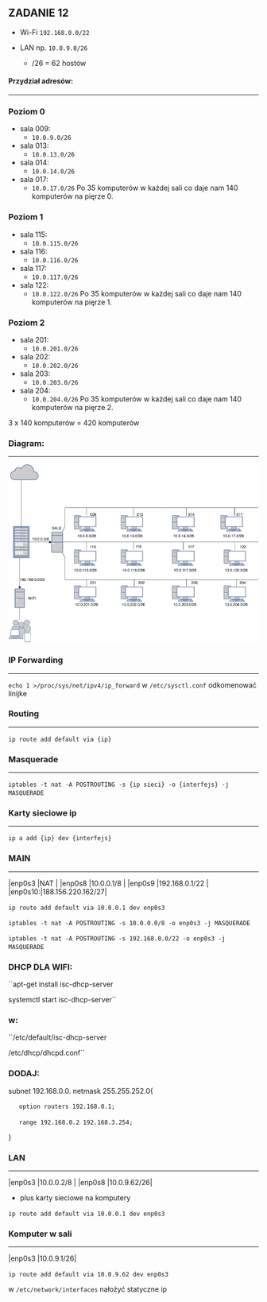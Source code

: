 
ZADANIE 12
--- 


* Wi-Fi ``192.168.0.0/22``


* LAN  np. ``10.0.9.0/26``
   * /26 = 62 hostów
  
  
#### Przydział adresów:
------
### Poziom 0
  * sala 009:
    *  ``10.0.9.0/26``
  * sala 013:
    *  ``10.0.13.0/26``
  * sala 014:
    *  ``10.0.14.0/26``
  * sala 017:
    *  ``10.0.17.0/26``
  Po 35 komputerów w każdej sali co daje nam 140 komputerów na pięrze 0.
    
### Poziom 1
  * sala 115:
    * ``10.0.115.0/26``
  * sala 116:
    * ``10.0.116.0/26``
  * sala 117:
    * ``10.0.117.0/26``
  * sala 122:
    * ``10.0.122.0/26``
  Po 35 komputerów w każdej sali co daje nam 140 komputerów na pięrze 1.    
    
### Poziom 2
  * sala 201:
    * ``10.0.201.0/26``
  * sala 202:
    * ``10.0.202.0/26``
  * sala 203:
    * ``10.0.203.0/26``
  * sala 204:
    * ``10.0.204.0/26``
  Po 35 komputerów w każdej sali co daje nam 140 komputerów na pięrze 2.
  
  3 x 140 komputerów  = 420 komputerów
  
  
  ### Diagram:
  ---
  ![diagram](siec.jpg)
  
  
  
### IP Forwarding
---
``echo 1 >/proc/sys/net/ipv4/ip_forward``
 w ``/etc/sysctl.conf`` odkomenować linijke

### Routing
---
``ip route add default via {ip}`` 

### Masquerade
---
``iptables -t nat -A POSTROUTING -s {ip sieci} -o {interfejs} -j MASQUERADE``
  
### Karty sieciowe ip
---
``ip a add {ip} dev {interfejs}`` 


### MAIN
---
|enp0s3  |NAT               |
|enp0s8  |10.0.0.1/8        |
|enp0s9  |192.168.0.1/22    |
|enp0s10:|188.156.220.162/27|

``ip route add default via 10.0.0.1 dev enp0s3``



``iptables -t nat -A POSTROUTING -s 10.0.0.0/8 -o enp0s3 -j MASQUERADE``

``iptables -t nat -A POSTROUTING -s 192.168.0.0/22 -o enp0s3 -j MASQUERADE``


### DHCP DLA WIFI: 

``apt-get install isc-dhcp-server

  systemctl start isc-dhcp-server``


### w:

``/etc/default/isc-dhcp-server

/etc/dhcp/dhcpd.conf``

### DODAJ:

subnet 192.168.0.0. netmask 255.255.252.0{

       option routers 192.168.0.1;
       
       range 192.168.0.2 192.168.3.254;
       
}





### LAN
---


|enp0s3  |10.0.0.2/8  |
|enp0s8  |10.0.9.62/26|
+  plus karty sieciowe na komputery 

``ip route add default via 10.0.0.1 dev enp0s3``



### Komputer w sali 
---

|enp0s3  |10.0.9.1/26|

``ip route add default via 10.0.9.62 dev enp0s3``

w ``/etc/network/interfaces`` nałożyć statyczne ip


